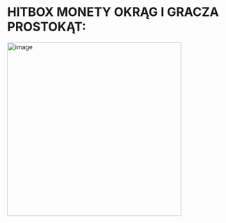 # HITBOX MONETY OKRĄG I GRACZA PROSTOKĄT:
<img width="400" alt="image" src="https://github.com/Jesoenn/CoinGrabber/assets/147878425/c960e67e-1839-48d2-8ff5-da4dcf4709fe">

